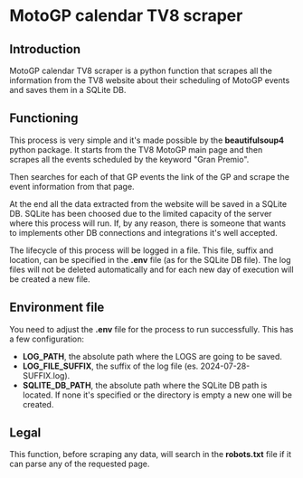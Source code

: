 # MotoGP calendar TV8 scraper

## Introduction

MotoGP calendar TV8 scraper is a python function that scrapes all the information from the TV8 website about their scheduling of MotoGP events and saves them in a SQLite DB.

## Functioning

This process is very simple and it's made possible by the __beautifulsoup4__ python package. It starts from the TV8 MotoGP main page and then scrapes all the events scheduled by the keyword "Gran Premio".

Then searches for each of that GP events the link of the GP and scrape the event information from that page.

At the end all the data extracted from the website will be saved in a SQLite DB. SQLite has been choosed due to the limited capacity of the server where this process will run. If, by any reason, there is someone that wants to implements other DB connections and integrations it's well accepted.

The lifecycle of this process will be logged in a file. This file, suffix and location, can be specified in the __.env__ file (as for the SQLite DB file).
The log files will not be deleted automatically and for each new day of execution will be created a new file.

## Environment file

You need to adjust the __.env__ file for the process to run successfully. This has a few configuration:

* __LOG_PATH__, the absolute path where the LOGS are going to be saved.
* __LOG_FILE_SUFFIX__, the suffix of the log file (es. 2024-07-28-SUFFIX.log).
* __SQLITE_DB_PATH__, the absolute path where the SQLite DB path is located. If none it's specified or the directory is empty a new one will be created.

## Legal

This function, before scraping any data, will search in the __robots.txt__ file if it can parse any of the requested page.
